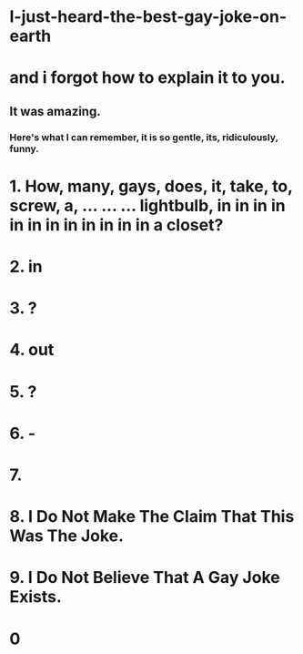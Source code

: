 # I-just-heard-the-best-gay-joke-on-earth

# and i forgot how to explain it to you.
## It was amazing. 
### Here's what I can remember, it is so gentle, its, ridiculously, funny. 

# 1. How, many, gays, does, it, take, to, screw, a, ... ... ... lightbulb, in in in in in in in in in in in in a closet?
# 2. in
# 3. ?
# 4. out
# 5. ?
# 6. -
# 7. 
# 8. I Do Not Make The Claim That This Was The Joke.
# 9. I Do Not Believe That A Gay Joke Exists.
# 0
